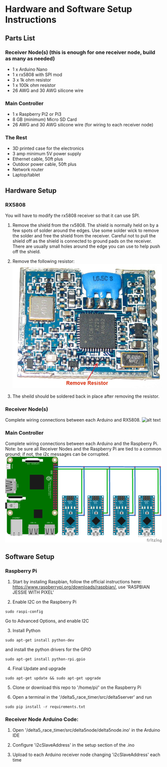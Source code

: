 # Hardware and Software Setup Instructions

## Parts List

### Receiver Node(s) (this is enough for one receiver node, build as many as needed)
* 1 x Arduino Nano
* 1 x rx5808 with SPI mod
* 3 x 1k ohm resistor
* 1 x 100k ohm resistor
* 26 AWG and 30 AWG silicone wire

### Main Controller
* 1 x Raspberry Pi2 or Pi3
* 8 GB (minimum) Micro SD Card
* 26 AWG and 30 AWG silicone wire (for wiring to each receiver node)

### The Rest
* 3D printed case for the electronics
* 3 amp minimum 5V power supply
* Ethernet cable, 50ft plus
* Outdoor power cable, 50ft plus
* Network router
* Laptop/tablet

## Hardware Setup

### RX5808
You will have to modify the rx5808 receiver so that it can use SPI.

1. Remove the shield from the rx5808. The shield is normally held on by a few spots of solder around the edges.  Use some solder wick to remove the solder and free the shield from the receiver.  Careful not to pull the shield off as the shield is connected to ground pads on the receiver. There are usually small holes around the edge you can use to help push off the shield.

2. Remove the following resistor:
![alt text](img/rx5808-new-top.jpg)

3. The sheild should be soldered back in place after removing the resistor.

### Receiver Node(s)
Complete wiring connections between each Arduino and RX5808.
![alt text](img/Receivernode.png)

### Main Controller
Complete wiring connections between each Arduino and the Raspberry Pi.
Note: be sure all Receiver Nodes and the Raspberry Pi are tied to a common ground; if not, the i2c messages can be corrupted.
![alt text](img/D5-i2c.png)

## Software Setup
  
### Raspberry Pi
1. Start by instaling Raspbian, follow the official instructions here: https://www.raspberrypi.org/downloads/raspbian/, use 'RASPBIAN JESSIE WITH PIXEL'

2. Enable I2C on the Raspberry Pi
```
sudo raspi-config
```
Go to Advanced Options, and enable I2C

3. Install Python
```
sudo apt-get install python-dev
```
and install the python drivers for the GPIO
```
sudo apt-get install python-rpi.gpio
```

4. Final Update and upgrade
```
sudo apt-get update && sudo apt-get upgrade
```

5. Clone or download this repo to '/home/pi/' on the Raspberry Pi

6. Open a terminal in the '/delta5_race_timer/src/delta5server' and run
```
sudo pip install -r requirements.txt
```

### Receiver Node Arduino Code:
1. Open '/delta5_race_timer/src/delta5node/delta5node.ino' in the Arduino IDE

2. Configure 'i2cSlaveAddress' in the setup section of the .ino

3. Upload to each Arduino receiver node changing 'i2cSlaveAddress' each time
